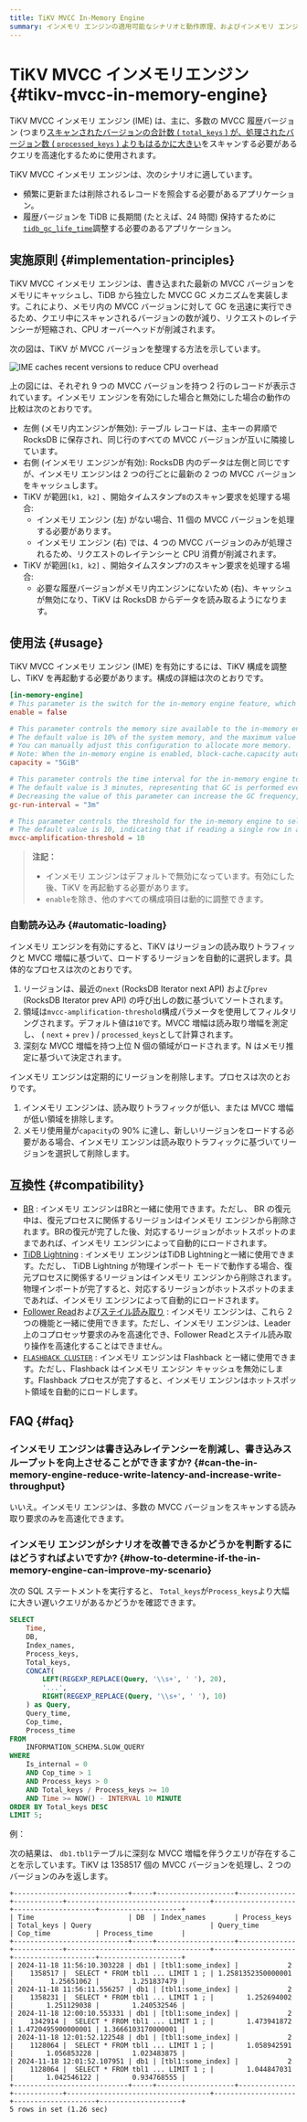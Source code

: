 ```yaml
---
title: TiKV MVCC In-Memory Engine
summary: インメモリ エンジンの適用可能なシナリオと動作原理、およびインメモリ エンジンを使用して MVCC バージョンのクエリを高速化する方法について学習します。
---
```


# TiKV MVCC インメモリエンジン {#tikv-mvcc-in-memory-engine}

TiKV MVCC インメモリ エンジン (IME) は、主に、多数の MVCC 履歴バージョン (つまり[スキャンされたバージョンの合計数 ( `total_keys` ) が、処理されたバージョン数 ( `processed_keys` ) よりもはるかに大きい](/analyze-slow-queries.md#obsolete-mvcc-versions-and-excessive-keys)をスキャンする必要があるクエリを高速化するために使用されます。

TiKV MVCC インメモリ エンジンは、次のシナリオに適しています。

-   頻繁に更新または削除されるレコードを照会する必要があるアプリケーション。
-   履歴バージョンを TiDB に長期間 (たとえば、24 時間) 保持するために[`tidb_gc_life_time`](/garbage-collection-configuration.md#garbage-collection-configuration)調整する必要のあるアプリケーション。

## 実施原則 {#implementation-principles}

TiKV MVCC インメモリ エンジンは、書き込まれた最新の MVCC バージョンをメモリにキャッシュし、TiDB から独立した MVCC GC メカニズムを実装します。これにより、メモリ内の MVCC バージョンに対して GC を迅速に実行できるため、クエリ中にスキャンされるバージョンの数が減り、リクエストのレイテンシーが短縮され、CPU オーバーヘッドが削減されます。

次の図は、TiKV が MVCC バージョンを整理する方法を示しています。

![IME caches recent versions to reduce CPU overhead](https://download.pingcap.com/images/docs/tikv-ime-data-organization.png)

上の図には、それぞれ 9 つの MVCC バージョンを持つ 2 行のレコードが表示されています。インメモリ エンジンを有効にした場合と無効にした場合の動作の比較は次のとおりです。

-   左側 (メモリ内エンジンが無効): テーブル レコードは、主キーの昇順で RocksDB に保存され、同じ行のすべての MVCC バージョンが互いに隣接しています。
-   右側 (インメモリ エンジンが有効): RocksDB 内のデータは左側と同じですが、インメモリ エンジンは 2 つの行ごとに最新の 2 つの MVCC バージョンをキャッシュします。
-   TiKV が範囲`[k1, k2]` 、開始タイムスタンプ`8`のスキャン要求を処理する場合:
    -   インメモリ エンジン (左) がない場合、11 個の MVCC バージョンを処理する必要があります。
    -   インメモリ エンジン (右) では、4 つの MVCC バージョンのみが処理されるため、リクエストのレイテンシーと CPU 消費が削減されます。
-   TiKV が範囲`[k1, k2]` 、開始タイムスタンプ`7`のスキャン要求を処理する場合:
    -   必要な履歴バージョンがメモリ内エンジンにないため (右)、キャッシュが無効になり、TiKV は RocksDB からデータを読み取るようになります。

## 使用法 {#usage}

TiKV MVCC インメモリ エンジン (IME) を有効にするには、TiKV 構成を調整し、TiKV を再起動する必要があります。構成の詳細は次のとおりです。

```toml
[in-memory-engine]
# This parameter is the switch for the in-memory engine feature, which is disabled by default. You can set it to true to enable it.
enable = false

# This parameter controls the memory size available to the in-memory engine.
# The default value is 10% of the system memory, and the maximum value is 5 GiB.
# You can manually adjust this configuration to allocate more memory.
# Note: When the in-memory engine is enabled, block-cache.capacity automatically decreases by 10%.
capacity = "5GiB"

# This parameter controls the time interval for the in-memory engine to GC the cached MVCC versions.
# The default value is 3 minutes, representing that GC is performed every 3 minutes on the cached MVCC versions.
# Decreasing the value of this parameter can increase the GC frequency, reduce the number of MVCC versions, but will increase CPU consumption for GC and increase the probability of in-memory engine cache miss.
gc-run-interval = "3m"

# This parameter controls the threshold for the in-memory engine to select and load Regions based on MVCC read amplification.
# The default value is 10, indicating that if reading a single row in a Region requires processing more than 10 MVCC versions, this Region might be loaded into the in-memory engine.
mvcc-amplification-threshold = 10
```

> **注記：**
>
> -   インメモリ エンジンはデフォルトで無効になっています。有効にした後、TiKV を再起動する必要があります。
> -   `enable`を除き、他のすべての構成項目は動的に調整できます。

### 自動読み込み {#automatic-loading}

インメモリ エンジンを有効にすると、TiKV はリージョンの読み取りトラフィックと MVCC 増幅に基づいて、ロードするリージョンを自動的に選択します。具体的なプロセスは次のとおりです。

1.  リージョンは、最近の`next` (RocksDB Iterator next API) および`prev` (RocksDB Iterator prev API) の呼び出しの数に基づいてソートされます。
2.  領域は`mvcc-amplification-threshold`構成パラメータを使用してフィルタリングされます。デフォルト値は`10`です。MVCC 増幅は読み取り増幅を測定し、 ( `next` + `prev` ) / `processed_keys`として計算されます。
3.  深刻な MVCC 増幅を持つ上位 N 個の領域がロードされます。N はメモリ推定に基づいて決定されます。

インメモリ エンジンは定期的にリージョンを削除します。プロセスは次のとおりです。

1.  インメモリ エンジンは、読み取りトラフィックが低い、または MVCC 増幅が低い領域を排除します。
2.  メモリ使用量が`capacity`の 90% に達し、新しいリージョンをロードする必要がある場合、インメモリ エンジンは読み取りトラフィックに基づいてリージョンを選択して削除します。

## 互換性 {#compatibility}

-   [BR](/br/br-use-overview.md) : インメモリ エンジンはBRと一緒に使用できます。ただし、 BR の復元中は、復元プロセスに関係するリージョンはインメモリ エンジンから削除されます。BRの復元が完了した後、対応するリージョンがホットスポットのままであれば、インメモリ エンジンによって自動的にロードされます。
-   [TiDB Lightning](/tidb-lightning/tidb-lightning-overview.md) : インメモリ エンジンはTiDB Lightningと一緒に使用できます。ただし、 TiDB Lightning が物理インポート モードで動作する場合、復元プロセスに関係するリージョンはインメモリ エンジンから削除されます。物理インポートが完了すると、対応するリージョンがホットスポットのままであれば、インメモリ エンジンによって自動的にロードされます。
-   [Follower Read](/develop/dev-guide-use-follower-read.md)および[ステイル読み取り](/develop/dev-guide-use-stale-read.md) : インメモリ エンジンは、これら 2 つの機能と一緒に使用できます。ただし、インメモリ エンジンは、Leader上のコプロセッサ要求のみを高速化でき、Follower Readとステイル読み取り操作を高速化することはできません。
-   [`FLASHBACK CLUSTER`](/sql-statements/sql-statement-flashback-cluster.md) : インメモリ エンジンは Flashback と一緒に使用できます。ただし、Flashback はインメモリ エンジン キャッシュを無効にします。Flashback プロセスが完了すると、インメモリ エンジンはホットスポット領域を自動的にロードします。

## FAQ {#faq}

### インメモリ エンジンは書き込みレイテンシーを削減し、書き込みスループットを向上させることができますか? {#can-the-in-memory-engine-reduce-write-latency-and-increase-write-throughput}

いいえ。インメモリ エンジンは、多数の MVCC バージョンをスキャンする読み取り要求のみを高速化できます。

### インメモリ エンジンがシナリオを改善できるかどうかを判断するにはどうすればよいですか? {#how-to-determine-if-the-in-memory-engine-can-improve-my-scenario}

次の SQL ステートメントを実行すると、 `Total_keys`が`Process_keys`より大幅に大きい遅いクエリがあるかどうかを確認できます。

```sql
SELECT
    Time,
    DB,
    Index_names,
    Process_keys,
    Total_keys,
    CONCAT(
        LEFT(REGEXP_REPLACE(Query, '\\s+', ' '), 20),
        '...',
        RIGHT(REGEXP_REPLACE(Query, '\\s+', ' '), 10)
    ) as Query,
    Query_time,
    Cop_time,
    Process_time
FROM
    INFORMATION_SCHEMA.SLOW_QUERY
WHERE
    Is_internal = 0
    AND Cop_time > 1
    AND Process_keys > 0
    AND Total_keys / Process_keys >= 10
    AND Time >= NOW() - INTERVAL 10 MINUTE
ORDER BY Total_keys DESC
LIMIT 5;
```

例：

次の結果は、 `db1.tbl1`テーブルに深刻な MVCC 増幅を伴うクエリが存在することを示しています。TiKV は 1358517 個の MVCC バージョンを処理し、2 つのバージョンのみを返します。

    +----------------------------+-----+-------------------+--------------+------------+-----------------------------------+--------------------+--------------------+--------------------+
    | Time                       | DB  | Index_names       | Process_keys | Total_keys | Query                             | Query_time         | Cop_time           | Process_time       |
    +----------------------------+-----+-------------------+--------------+------------+-----------------------------------+--------------------+--------------------+--------------------+
    | 2024-11-18 11:56:10.303228 | db1 | [tbl1:some_index] |            2 |    1358517 |  SELECT * FROM tbl1 ... LIMIT 1 ; | 1.2581352350000001 |         1.25651062 |        1.251837479 |
    | 2024-11-18 11:56:11.556257 | db1 | [tbl1:some_index] |            2 |    1358231 |  SELECT * FROM tbl1 ... LIMIT 1 ; |        1.252694002 |        1.251129038 |        1.240532546 |
    | 2024-11-18 12:00:10.553331 | db1 | [tbl1:some_index] |            2 |    1342914 |  SELECT * FROM tbl1 ... LIMIT 1 ; |        1.473941872 | 1.4720495900000001 | 1.3666103170000001 |
    | 2024-11-18 12:01:52.122548 | db1 | [tbl1:some_index] |            2 |    1128064 |  SELECT * FROM tbl1 ... LIMIT 1 ; |        1.058942591 |        1.056853228 |        1.023483875 |
    | 2024-11-18 12:01:52.107951 | db1 | [tbl1:some_index] |            2 |    1128064 |  SELECT * FROM tbl1 ... LIMIT 1 ; |        1.044847031 |        1.042546122 |        0.934768555 |
    +----------------------------+-----+-------------------+--------------+------------+-----------------------------------+--------------------+--------------------+--------------------+
    5 rows in set (1.26 sec)
